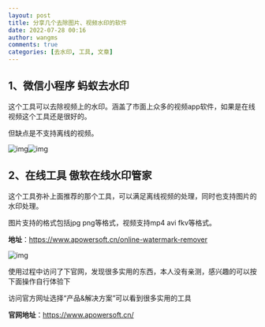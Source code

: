 ```yaml
---
layout: post
title: 分享几个去除图片、视频水印的软件
date: 2022-07-28 00:16
author: wangms
comments: true
categories: [去水印, 工具, 文章]
---
```

<h2>1、微信小程序  蚂蚁去水印</h2>
<p>这个工具可以去除视频上的水印。涵盖了市面上众多的视频app软件，如果是在线视频这个工具还是很好的。</p>
<p>但缺点是不支持离线的视频。</p>
<p><img src="https://img.wangms.com/blog/1624526394016-5de33d01-7863-4159-ba9f-78ce78fbb8b3.png" alt="img" /><img src="https://img.wangms.com/blog/1624526394606-0644d220-8ae8-4b33-92db-729c580d1b25.png" alt="img" /></p>
<h2>2、在线工具 傲软在线水印管家</h2>
<p>这个工具弥补上面推荐的那个工具，可以满足离线视频的处理，同时也支持图片的水印处理。</p>
<p>图片支持的格式包括jpg png等格式，视频支持mp4 avi fkv等格式。</p>
<p><strong>地址</strong>：<a href="https://www.apowersoft.cn/online-watermark-remover">https://www.apowersoft.cn/online-watermark-remover</a></p>
<p><img src="https://img.wangms.com/blog/1624526393671-bd772e73-008f-4dc6-9c30-1f5896178738.png" alt="img" /></p>
<p>使用过程中访问了下官网，发现很多实用的东西，本人没有亲测，感兴趣的可以按下面操作自行体验下</p>
<p>访问官方网址选择“产品&amp;解决方案”可以看到很多实用的工具</p>
<p><strong>官网地址</strong>：<a href="https://www.apowersoft.cn/">https://www.apowersoft.cn/</a></p>
<p><img src="https://img.wangms.com/blog/1624526395169-62c478f9-2f33-400a-9ed6-963f4b96a379.png" alt="" /></p>
